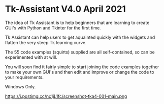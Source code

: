 # Tk-Assistant V4.0 April 2021

The idea of Tk Assistant is to help beginners that are learning to create GUI's with Python and Tkinter for the first time.

Tk Assistant can help users to get aquainted quickly with the widgets and flatten the very steep Tk learning curve.
 
The 55 code examples (squirts) supplied are all self-contained, so can be experimented with at will.

You will soon find it fairly simple to start joining the code examples together to make your own GUI's and then edit and improve or change the code to your
requirements.

Windows Only.


https://i.postimg.cc/nc1jL1fc/screenshot-tka4-001-main.png


